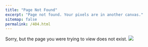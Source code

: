 ```yaml
---
title: "Page Not Found"
excerpt: "Page not found. Your pixels are in another canvas."
sitemap: false
permalink: /404.html
---
```


Sorry, but the page you were trying to view does not exist.
![](https://i2.wp.com/learn.onemonth.com/wp-content/uploads/2017/08/1-10.png?w=845&ssl=1)